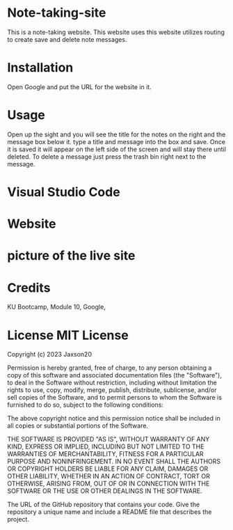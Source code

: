 # Note-taking-site
This is a note-taking website. This website uses this website utilizes routing to create save and delete note messages.

# Installation  
Open Google and put the URL for the website in it.

# Usage 
Open up the sight and you will see the title for the notes on the right and the message box below it. type a title and message into the box and save. Once it is saved it will appear on the left side of the screen and will stay there until deleted. To delete a message just press the trash bin right next to the message.

# Visual Studio Code 

# Website  

# picture of the live site 

# Credits 
KU Bootcamp, Module 10, Google,

# License MIT License

Copyright (c) 2023 Jaxson20

Permission is hereby granted, free of charge, to any person obtaining a copy of this software and associated documentation files (the "Software"), to deal in the Software without restriction, including without limitation the rights to use, copy, modify, merge, publish, distribute, sublicense, and/or sell copies of the Software, and to permit persons to whom the Software is furnished to do so, subject to the following conditions:

The above copyright notice and this permission notice shall be included in all copies or substantial portions of the Software.

THE SOFTWARE IS PROVIDED "AS IS", WITHOUT WARRANTY OF ANY KIND, EXPRESS OR IMPLIED, INCLUDING BUT NOT LIMITED TO THE WARRANTIES OF MERCHANTABILITY, FITNESS FOR A PARTICULAR PURPOSE AND NONINFRINGEMENT. IN NO EVENT SHALL THE AUTHORS OR COPYRIGHT HOLDERS BE LIABLE FOR ANY CLAIM, DAMAGES OR OTHER LIABILITY, WHETHER IN AN ACTION OF CONTRACT, TORT OR OTHERWISE, ARISING FROM, OUT OF OR IN CONNECTION WITH THE SOFTWARE OR THE USE OR OTHER DEALINGS IN THE SOFTWARE.

The URL of the GitHub repository that contains your code. Give the repository a unique name and include a README file that describes the project.
